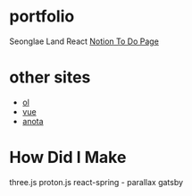 # portfolio
Seonglae Land React
[Notion To Do Page](https://www.notion.so/seongland/React-f5cea60b97764daca316202077e45b1d)

# other sites
- [ol](https://ol.seonglae.com)
- [vue](https://vue.seonglae.com)
- [anota](https://anota.seonglae.com)

# How Did I Make
three.js
proton.js
react-spring - parallax
gatsby
